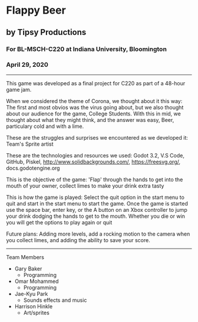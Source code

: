 # Flappy Beer
## by Tipsy Productions 
### For BL-MSCH-C220 at Indiana University, Bloomington
### April 29, 2020

---

This game was developed as a final project for C220 as part of a 48-hour game jam. 

When we considered the theme of Corona, we thought about it this way: The first and most obvios was the virus going about, but we also thought about our audience for the game, College Students. With this in mid, we thought about what they might think, and the answer was easy, Beer, particulary cold and with a lime.

These are the struggles and surprises we encountered as we developed it: Team's Sprite artist 

These are the technologies and resources we used: Godot 3.2, V.S Code, GitHub, Piskel, http://www.solidbackgrounds.com/, https://freesvg.org/, docs.godotengine.org

This is the objective of the game: 'Flap' through the hands to get into the mouth of your owner, collect limes to make your drink extra tasty

This is how the game is played: Select the quit option in the start menu to quit and start in the start menu to start the game. Once the game is started use the space bar, enter key, or the A button on an Xbox controller to jump your drink dodging the hands to get to the mouth. Whether you die or win you will get the options to play again or quit

Future plans: Adding more levels, add a rocking motion to the camera when you collect limes, and adding the ability to save your score.

---

Team Members

  * Gary Baker
    * Programming
  * Omar Mohammed
    * Programming 
  * Jae-Kyu Park
    * Sounds effects and music
  * Harrison Hinkle
     * Art/sprites
